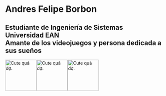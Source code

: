<h1>
    Andres Felipe Borbon
</h1>
<h2>
  Estudiante de Ingeniería de Sistemas
<br>
  Universidad EAN
<br>
  Amante de los videojuegos y persona dedicada a sus sueños
</h2>
<img src="https://i.pinimg.com/564x/0f/04/ac/0f04ac135a8d6db96514bd97261c1c97.jpg"
     alt="Cute quá dợ.";
     width="100"
     height="100"
     title="Cute quá dợ."><img src="https://i.pinimg.com/564x/97/c9/08/97c9086bed00a9961c030ecfd00e84f9.jpg"
     alt="Cute quá dợ.";
     width="100"
     height="100"
     title="Cute quá dợ."><img src="https://i.pinimg.com/564x/02/34/03/0234032947fc30f698b37187f18f1be9.jpg"
     alt="Cute quá dợ.";
     width="100"
     height="100"
     title="Cute quá dợ.">

